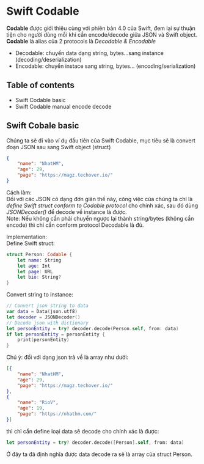 # Swift Codable

**Codable** được giới thiệu cùng với phiên bản 4.0 của Swift, đem lại sự thuận tiện cho người dùng mỗi khi cần encode/decode giữa JSON và Swift object. </br>
**Codable** là alias của 2 protocols là *Decodable & Encodable*
- Decodable: chuyển data dạng string, bytes...sang instance (decoding/deserialization)
- Encodable: chuyển instace sang string, bytes... (encoding/serialization)

## Table of contents
- Swift Codable basic
- Swift Codable manual encode decode

## Swift Cobale basic
Chúng ta sẽ đi vào ví dụ đầu tiên của Swift Codable, mục tiêu sẽ là convert đoạn JSON sau sang Swift object (struct)

```json
{
    "name": "NhatHM",
    "age": 29,
    "page": "https://magz.techover.io/"
}
```

Cách làm:</br>
Đối với các JSON có dạng đơn giản thế này, công việc của chúng ta chỉ là *define Swift struct conform to Codable protocol* cho chính xác, sau đó dùng *JSONDecoder()* để decode về instance là được. </br>
Note: Nếu không cần phải chuyển ngược lại thành string/bytes (không cần encode) thì chỉ cần conform protocol Decodable là đủ.

Implementation: </br>
Define Swift struct:
```Swift
struct Person: Codable {
    let name: String
    let age: Int
    let page: URL
    let bio: String?
}
```

Convert string to instance: </br>
```Swift
// Convert json string to data
var data = Data(json.utf8)
let decoder = JSONDecoder()
// Decode json with dictionary
let personEntity = try? decoder.decode(Person.self, from: data)
if let personEntity = personEntity {
    print(personEntity)
}
```

Chú ý: đối với dạng json trả về là array như dưới:
```json
[{
    "name": "NhatHM",
    "age": 29,
    "page": "https://magz.techover.io/"
},
{
    "name": "RioV",
    "age": 19,
    "page": "https://nhathm.com/"
}]
```
thì chỉ cần define loại data sẽ decode cho chính xác là được: </br>
``` Swift
let personEntity = try? decoder.decode([Person].self, from: data)
```
Ở đây ta đã định nghĩa được data decode ra sẽ là array của struct Person.
